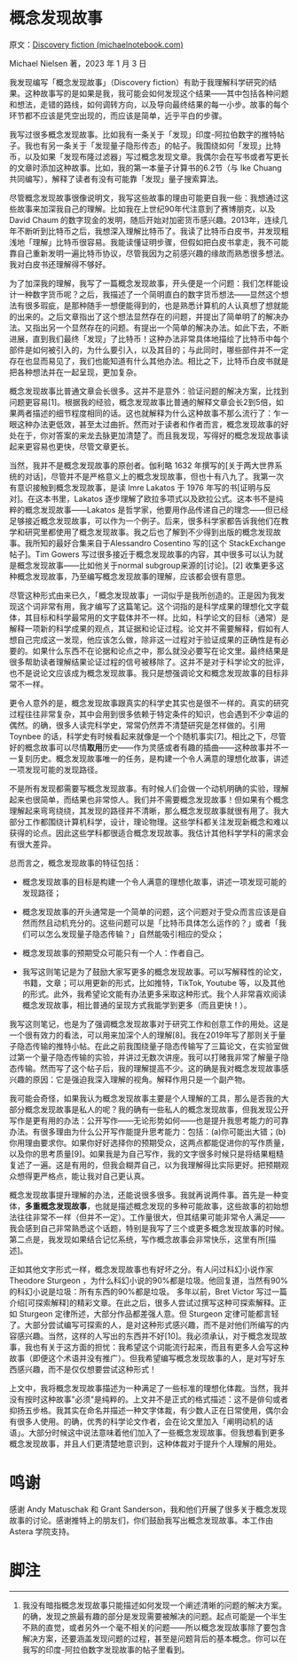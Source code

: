 # 概念发现故事

原文：[Discovery fiction (michaelnotebook.com)](https://michaelnotebook.com/df/index.html)

Michael Nielsen 著，2023 年 1 月 3 日

我发现编写「概念发现故事」（Discovery fiction）有助于我理解科学研究的结果。这种故事写的是如果是我，我可能会如何发现这个结果——其中包括各种问题和想法，走错的路线，如何调转方向，以及导向最终结果的每一小步。故事的每个环节都不应该是凭空出现的，而应该是简单，近乎平白的步骤。

我写过很多概念发现故事。比如我有一条关于「发现」印度-阿拉伯数字的推特帖子。我也有另一条关于「发现量子隐形传态」的帖子。我围绕如何「发现」比特币，以及如果「发现布隆过滤器」写过概念发现文章。我偶尔会在写书或者写更长的文章时添加这种故事。比如，我的第一本量子计算书的6.2节（与 Ike Chuang 共同编写），解释了读者有没有可能靠「发现」量子搜索算法。

尽管概念发现故事很像说明文，我写这些故事的理由可能更自我一些：我想通过这些故事来加深我自己的理解。比如我在上世纪90年代注意到了赛博朋克，以及David Chaum 的数字现金的发明，随后开始对加密货币感兴趣。2013年，连续几年不断听到比特币之后，我想深入理解比特币了。我读了比特币白皮书，并发现粗浅地「理解」比特币很容易。我能读懂证明步骤，但假如把白皮书拿走，我不可能靠自己重新发明一遍比特币协议，尽管我因为之前感兴趣的缘故而熟悉很多想法。我对白皮书还理解得不够好。

为了加深我的理解，我写了一篇概念发现故事，开头便是一个问题：我们怎样能设计一种数字货币呢？之后，我描述了一个简明直白的数字货币想法——显然这个想法有很多瑕疵，是那种随手一想便能得到的，也是熟悉计算机的人认真想了想就能的出来的。之后文章指出了这个想法显然存在的问题，并提出了简单明了的解决办法。又指出另一个显然存在的问题。有提出一个简单的解决办法。如此下去，不断进展，直到我们最终「发现」了比特币！这种办法非常具体地描绘了比特币中每个部件是如何被引入的，为什么要引入，以及其目的；与此同时，哪些部件并不一定存在也显而易见了，我们也能知道有什么其他办法。相比之下，比特币白皮书就是把各种想法并在一起呈现，更加复杂。

概念发现故事比普通文章会长很多。这并不是意外：验证问题的解决方案，比找到问题更容易[1]。根据我的经验，概念发现故事比普通的解释文章会长2到5倍，如果两者描述的细节程度相同的话。这也就解释为什么这种故事不那么流行了：乍一眼这种办法更低效，甚至太过曲折。然而对于读者和作者而言，概念发现故事的好处在于，你对答案的来龙去脉更加清楚了。而且我发现，写得好的概念发现故事读起来更容易也更快，尽管文章更长。

当然，我并不是概念发现故事的原创者。伽利略 1632 年撰写的[关于两大世界系统的对话]，尽管并不是严格意义上的概念发现故事，但也十有八九了。我第一次有意识接触到概念发现故事，是读 Imre Lakatos 于 1976 年写的书[证明与反对]。在这本书里，Lakatos 逐步理解了欧拉多项式以及欧拉公式。这本书不是纯粹的概念发现故事——Lakatos 是哲学家，他要用作品传递自己的理念——但已经足够接近概念发现故事，可以作为一个例子。后来，很多科学家都告诉我他们在教学和研究里都使用了概念发现故事。我之后也了解到不少得到出版的概念发现故事。我所知的最好合集来自于Alessandro Cosentino 写的[这个 StackExchange 帖子]。Tim Gowers 写过很多接近于概念发现故事的内容，其中很多可以认为就是概念发现故事——比如他关于normal subgroup来源的[讨论]。[2] 收集更多这种概念发现故事，乃至编写概念发现故事的理解，应该都会很有意思。

尽管这种形式由来已久，「概念发现故事」一词似乎是我所创造的。正是因为我发现这个词非常有用，我才编写了这篇笔记。这个词指的是科学成果的理想化文字载体，其目标和科学最常用的文字载体并不一样。比如，科学论文的目标（通常）是解释一项新的科学成果的观点，其证据和论证过程。论文并不需要解释，假如有人想自己完成这一发现，他应该怎么做，除非这一过程对于验证成果的正确性是有必要的。如果什么东西不在论据和论点之中，那么就没必要写在论文里。最终结果是很多帮助读者理解结果论证过程的信号被移除了。这并不是对于科学论文的批评，也不是说论文应该成为概念发现故事。我只是想强调论文和概念发现故事的目标非常不一样。

更令人意外的是，概念发现故事跟真实的科学史其实也是很不一样的。真实的研究过程往往非常复杂，其中会用到很多依赖于特定条件的知识，也会遇到不少幸运的偶然。的确，很多人读完科学史，常常仍然弄不清楚研究是怎样做的。引用 Toynbee 的话，科学史有时候看起来就像是一个个随机事实[7]。相比之下，尽管好的概念故事可以尽情**取用**历史——作为灵感或者有趣的插曲——这种故事并不一一复刻历史。概念发现故事唯一的任务，是构建一个令人满意的理想化故事，讲述一项发现可能的发现路径。

不是所有发现都需要写概念发现故事。有时候人们会做一个动机明确的实验，理解起来也很简单，而结果也非常惊人。我们并不需要概念发现故事！但如果有个概念理解起来弯弯绕绕，其发现的路径并不清晰，那么概念发现故事就很有用了。我大部分工作都围绕计算机科学，设计，理论物理。这些学科都关注发现新概念和难以获得的论点。因此这些学科都很适合概念发现故事。我估计其他科学学科的需求会有很大差异。

总而言之，概念发现故事的特征包括：

- 概念发现故事的目标是构建一个令人满意的理想化故事，讲述一项发现可能的发现路径；

- 概念发现故事的开头通常是一个简单的问题，这个问题对于受众而言应该是自然而然且动机充分的。这些问题可以是「比特币具体怎么运作的？」或者「我们可以怎么发现量子隐态传输？」自然能吸引相应的受众；

- 概念发现故事的预期受众可能只有一个人：作者自己。

- 我写这则笔记是为了鼓励大家写更多的概念发现故事。可以写解释性的论文，书籍，文章；可以用更新的形式，比如推特，TikTok, Youtube 等，以及其他的形式。此外，我希望论文能有办法更多采取这种形式。我个人非常喜欢阅读概念发现故事，相比普通的呈现方式我能学到更多（而且更快！）。

我写这则笔记，也是为了强调概念发现故事对于研究工作和创意工作的用处。这是一个很有效力的看法，可以用来加深个人的理解[8]。我在2019年写了那则关于量子隐态传输的推特小帖。在此之前我围绕量子隐态传输写了三篇论文，在实验室做过第一个量子隐态传输的实验，并讲过无数次讲座。我可以打赌我非常了解量子隐态传输。然而写了这个帖子后，我的理解提高不少。这的确是我对概念发现故事感兴趣的原因：它是强迫我深入理解的视角。解释作用只是一个副产物。

我可能会奇怪，如果我认为概念发现故事主要是个人理解的工具，那么是否我的大部分概念发现故事是私人的呢？我的确有一些私人的概念发现故事，但我发现公开写作是更有用的办法：公开写作——无论形势如何——也是提升我思考能力的可靠办法。有很多理由为什么公开写作能提升思考能力：包括：(a)你可能出大错；(b)你用理由要求你。如果你好好选择你的预期受众，这两点都能促进你的写作质量，以及你的思考质量[9]。如果我是为自己写作，我的文字很多时候只是将结果粗糙复述了一遍。这是有用的，但我会糊弄自己，以为我理解得比实际更好。把预期观众想得更严格点，能让我对自己更认真。

概念发现故事提升理解的办法，还能说很多很多。我就再说两件事。首先是一种变体，**多重概念发现故事**，也就是描述概念发现的多种可能故事，这些故事的初始想法往往非常不一样（但并不一定）。工作量很大，但其结果可能非常令人满足——我会感到自己非常熟悉这个话题，特别是我写了三个或更多概念发现故事的时候。第二点是，我发现如果结合记忆系统，写作概念故事会非常快乐，这里有所[描述]。

正如其他文字形式一样，概念发现故事也有好坏之分。有人问过科幻小说作家 Theodore Sturgeon ，为什么科幻小说的90%都是垃圾。他回复道，当然有90%的科幻小说是垃圾：所有东西的90%都是垃圾。 多年以前，Bret Victor 写过一篇介绍[可探索解释]的精彩文章。在此之后，很多人尝试过撰写这种可探索解释。正如 Sturgeon 定律所述，大部分作品都差强人意。但 Sturgeon 定律可能都言轻了。大部分尝试编写可探索的人，是对这种形式感兴趣，而不是对他们所编写的内容感兴趣。当然，这样的人写出的东西并不好[10]。我必须承认，对于概念发现故事，我也有关于这方面的担忧：我希望这个词能流行起来，而且有更多人会写这种故事（即便这个术语并没有推广）。但我希望编写概念发现故事的人，是对写好东西感兴趣，而不是仅仅想要尝试这种形式！

上文中，我将概念发现故事描述为一种满足了一些标准的理想化体裁。当然，我并没有按时这种故事"必须"是纯粹的。上文并不是正式的格式描述：这不是俳句或者抑扬五步格。我其实在命名并描述一种文字体裁，有少数人正在日常使用，偶尔会有很多人使用。的确，优秀的科学论文作者，会在论文里加入「阐明动机的话语」。大部分时候这中说法意味着他们加入了一些概念发现故事。但我想看到更多概念发现故事，并且人们更清楚地意识到，这种体裁对于提升个人理解的用处。

# 鸣谢

感谢 Andy Matuschak 和 Grant Sanderson，我和他们开展了很多关于概念发现故事的讨论。感谢推特上的朋友们，你们鼓励我写出概念发现故事。本工作由  Astera 学院支持。

# 脚注

------

1. 我没有暗指概念发现故事只能描述如何发现一个阐述清晰的问题的解决方案。的确，发现之旅最有趣的部分是发现需要被解决的问题。起点可能是一个半生不熟的直觉，或者另外一个毫不相关的问题——所以概念发现故事除了要包含解决方案，还要涵盖发现问题的过程，甚至是问题背后的基本概念。你可以在我写的印度-阿拉伯数字发现故事的帖子里看到。